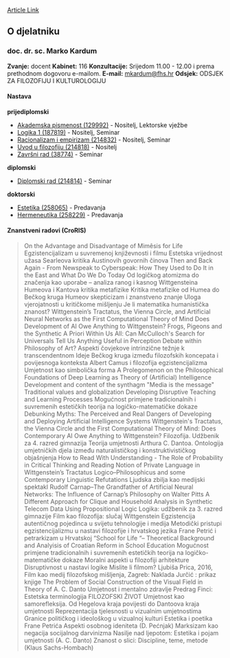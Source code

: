 [Article Link](https://www.fhs.hr/djelatnik/marko.kardum)

## O djelatniku
###  doc. dr. sc. Marko Kardum 
**Zvanje:**
docent 
**Kabinet:**
116
**Konzultacije:**
Srijedom 11.00 - 12.00 i prema prethodnom dogovoru e-mailom.
**E-mail:**
[mkardum@fhs.hr](javascript:startMail\('xzenhq@zus.feu'\);)
**Odsjek:**
ODSJEK ZA FILOZOFIJU I KULTUROLOGIJU 
#### Nastava
**prijediplomski**
  * [Akademska pismenost (129992)](https://www.fhs.hr/predmet/akapis_a) - Nositelj, Lektorske vježbe
  * [Logika 1 (187819)](https://www.fhs.hr/predmet/log1_a) - Nositelj, Seminar
  * [Racionalizam i empirizam (214832)](https://www.fhs.hr/predmet/rie_c) - Nositelj, Seminar
  * [Uvod u filozofiju (214818)](https://www.fhs.hr/predmet/uuf_a) - Nositelj
  * [Završni rad (38774)](https://www.fhs.hr/predmet/zavrad) - Seminar


**diplomski**
  * [Diplomski rad (214814)](https://www.fhs.hr/predmet/diprad_f) - Seminar


**doktorski**
  * [Estetika (258065)](https://www.fhs.hr/predmet/est_a) - Predavanja
  * [Hermeneutika (258229)](https://www.fhs.hr/predmet/her) - Predavanja


#### Znanstveni radovi (CroRIS)
> On the Advantage and Disadvantage of Mimêsis for Life
> Egzistencijalizam u suvremenoj književnosti i filmu
> Estetska vrijednost užasa
> Searleova kritika Austinovih govornih činova
> Then and Back Again - From Newspeak to Cyberspeak: How They Used to Do It in the East and What Do We Do Today
> Od logičkog atomizma do značenja kao uporabe – analiza ranog i kasnog Wittgensteina
> Humeova i Kantova kritika metafizike
> Kritika metafizike od Humea do Bečkog kruga
> Humeov skepticizam i znanstveno znanje
> Uloga vjerojatnosti u kritičkome mišljenju
> Je li matematika humanistička znanost?
> Wittgenstein’s Tractatus, the Vienna Circle, and Artificial Neural Networks as the First Computational Theory of Mind Does Development of AI Owe Anything to Wittgenstein?
> Frogs, Pigeons and the Synthetic A Priori Within Us All: Can McCulloch's Search for Universals Tell Us Anything Useful in Perception Debate within Philosophy of Art?
> Aspekti čovjekove intrinzične težnje k transcendentnom
> Ideje Bečkog kruga između filozofskih koncepata i povijesnoga konteksta
> Albert Camus i filozofija egzistencijalizma
> Umjetnost kao simbolička forma
> A Prolegomenon on the Philosophical Foundations of Deep Learning as Theory of (Artificial) Intelligence
> Development and content of the synthagm "Media is the message"
> Traditional values and globalization
> Developing Disruptive Teaching and Learning Processes
> Mogućnost primjene tradicionalnih i suvremenih estetičkih teorija na logičko-matematičke dokaze
> Debunking Myths: The Perceived and Real Dangers of Developing and Deploying Artificial Intelligence Systems
> Wittgenstein's Tractatus, the Vienna Circle and the First Computational Theory of Mind: Does Contemporary AI Owe Anything to Wittgenstein?
> Filozofija. Udžbenik za 4. razred gimnazija
> Teorija umjetnosti Arthura C. Dantoa. Ontologija umjetničkih djela između naturalističkog i konstruktivističkog objašnjenja
> How to Read With Understanding - The Role of Probability in Critical Thinking and Reading
> Notion of Private Language in Wittgenstein’s Tractatus Logico–Philosophicus and some Contemporary Linguistic Refutations
> Ljudska zbilja kao medijski spektakl
> Rudolf Carnap–The Grandfather of Artificial Neural Networks: The Influence of Carnap’s Philosophy on Walter Pitts
> A Different Approach for Clique and Household Analysis in Synthetic Telecom Data Using Propositional Logic
> Logika: udžbenik za 3. razred gimnazije
> Film kao filozofija: slučaj Wittgenstein
> Egzistencija autentičnog pojedinca u svijetu tehnologije i medija
> Metodički pristupi egzistencijalizmu u nastavi filozofije i hrvatskog jezika
> Frane Petrić i petrarkizam u Hrvatskoj
> “School for Life “– Theoretical Background and Analyisis of Croatian Reform in School Education
> Mogućnost primjene tradicionalnih i suvremenih estetičkih teorija na logičko-matematičke dokaze
> Moralni aspekti u filozofiji arhitekture
> Disruptivnost u nastavi logike
> Mislite li filmom? Ljubiša Prica, 2016, Film kao medij filozofskog mišljenja, Zagreb: Naklada Jurčić : prikaz knjige
> The Problem of Social Construction of the Visual Field in Theory of A. C. Danto
> Umjetnost i mentalno zdravlje
> Predrag Finci: Estetska terminologija
> FILOZOFSKI ŽIVOT
> Umjetnost kao samorefleksija. Od Hegelova kraja povijesti do Dantoova kraja umjetnosti
> Reprezentacija tjelesnosti u vizualnim umjetnostima
> Granice političkog i ideološkog u vizualnoj kulturi
> Estetika i poetika Frane Petrića
> Aspekti osobnog ideniteta (D. Pećnjak)
> Marksizam kao negacija socijalnog darvinizma
> Nasilje nad ljepotom: Estetika i pojam umjetnosti (A. C. Danto)
> Znanost o slici: Discipline, teme, metode (Klaus Sachs-Hombach)
